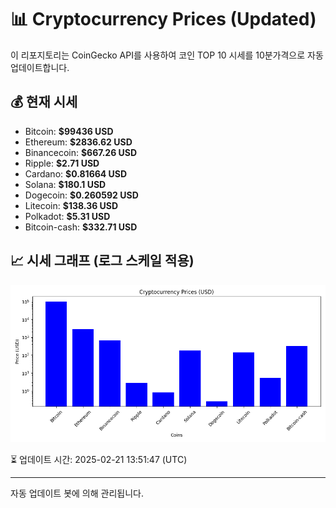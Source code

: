 
# 📊 Cryptocurrency Prices (Updated)

이 리포지토리는 CoinGecko API를 사용하여 코인 TOP 10 시세를 10분가격으로 자동 업데이트합니다.

## 💰 현재 시세
- Bitcoin: **$99436 USD**
- Ethereum: **$2836.62 USD**
- Binancecoin: **$667.26 USD**
- Ripple: **$2.71 USD**
- Cardano: **$0.81664 USD**
- Solana: **$180.1 USD**
- Dogecoin: **$0.260592 USD**
- Litecoin: **$138.36 USD**
- Polkadot: **$5.31 USD**
- Bitcoin-cash: **$332.71 USD**

## 📈 시세 그래프 (로그 스케일 적용)
![Crypto Prices](crypto_prices.png)

⏳ 업데이트 시간: 2025-02-21 13:51:47 (UTC)

---
자동 업데이트 봇에 의해 관리됩니다.
